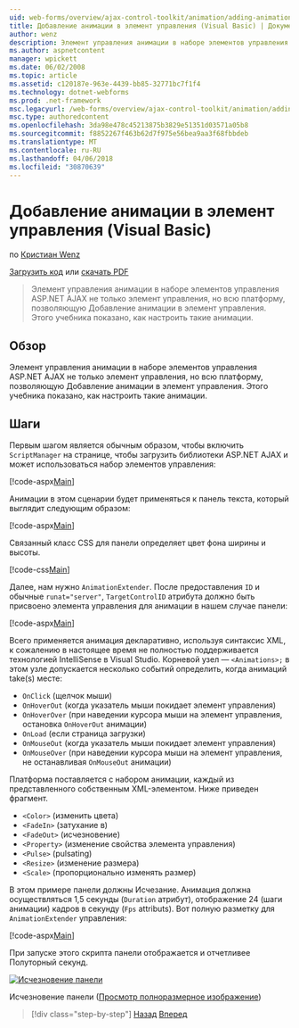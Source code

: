 ```yaml
---
uid: web-forms/overview/ajax-control-toolkit/animation/adding-animation-to-a-control-vb
title: Добавление анимации в элемент управления (Visual Basic) | Документы Microsoft
author: wenz
description: Элемент управления анимации в наборе элементов управления ASP.NET AJAX не только элемент управления, но всю платформу, позволяющую Добавление анимации в элемент управления. В этом учебнике показано как...
ms.author: aspnetcontent
manager: wpickett
ms.date: 06/02/2008
ms.topic: article
ms.assetid: c120187e-963e-4439-bb85-32771bc7f1f4
ms.technology: dotnet-webforms
ms.prod: .net-framework
msc.legacyurl: /web-forms/overview/ajax-control-toolkit/animation/adding-animation-to-a-control-vb
msc.type: authoredcontent
ms.openlocfilehash: 3da98e478c45213875b3829e51351d03571a05b8
ms.sourcegitcommit: f8852267f463b62d7f975e56bea9aa3f68fbbdeb
ms.translationtype: MT
ms.contentlocale: ru-RU
ms.lasthandoff: 04/06/2018
ms.locfileid: "30870639"
---
```

<a name="adding-animation-to-a-control-vb"></a>Добавление анимации в элемент управления (Visual Basic)
====================
по [Кристиан Wenz](https://github.com/wenz)

[Загрузить код](http://download.microsoft.com/download/f/9/a/f9a26acd-8df4-4484-8a18-199e4598f411/Animation1.vb.zip) или [скачать PDF](http://download.microsoft.com/download/6/7/1/6718d452-ff89-4d3f-a90e-c74ec2d636a3/animation1VB.pdf)

> Элемент управления анимации в наборе элементов управления ASP.NET AJAX не только элемент управления, но всю платформу, позволяющую Добавление анимации в элемент управления. Этого учебника показано, как настроить такие анимации.


## <a name="overview"></a>Обзор

Элемент управления анимации в наборе элементов управления ASP.NET AJAX не только элемент управления, но всю платформу, позволяющую Добавление анимации в элемент управления. Этого учебника показано, как настроить такие анимации.

## <a name="steps"></a>Шаги

Первым шагом является обычным образом, чтобы включить `ScriptManager` на странице, чтобы загрузить библиотеки ASP.NET AJAX и может использоваться набор элементов управления:

[!code-aspx[Main](adding-animation-to-a-control-vb/samples/sample1.aspx)]

Анимации в этом сценарии будет применяться к панель текста, который выглядит следующим образом:

[!code-aspx[Main](adding-animation-to-a-control-vb/samples/sample2.aspx)]

Связанный класс CSS для панели определяет цвет фона ширины и высоты.

[!code-css[Main](adding-animation-to-a-control-vb/samples/sample3.css)]

Далее, нам нужно `AnimationExtender`. После предоставления `ID` и обычные `runat="server"`, `TargetControlID` атрибута должно быть присвоено элемента управления для анимации в нашем случае панели:

[!code-aspx[Main](adding-animation-to-a-control-vb/samples/sample4.aspx)]

Всего применяется анимация декларативно, используя синтаксис XML, к сожалению в настоящее время не полностью поддерживается технологией IntelliSense в Visual Studio. Корневой узел — `<Animations>;` в этом узле допускается несколько событий определить, когда анимаций take(s) месте:

- `OnClick` (щелчок мыши)
- `OnHoverOut` (когда указатель мыши покидает элемент управления)
- `OnHoverOver` (при наведении курсора мыши на элемент управления, остановка `OnHoverOut` анимации)
- `OnLoad` (если страница загрузки)
- `OnMouseOut` (когда указатель мыши покидает элемент управления)
- `OnMouseOver` (при наведении курсора мыши на элемент управления, не останавливая `OnMouseOut` анимации)

Платформа поставляется с набором анимации, каждый из представленного собственным XML-элементом. Ниже приведен фрагмент.

- `<Color>` (изменить цвета)
- `<FadeIn>` (затухание в)
- `<FadeOut>` (исчезновение)
- `<Property>` (изменение свойства элемента управления)
- `<Pulse>` (pulsating)
- `<Resize>` (изменение размера)
- `<Scale>` (пропорционально изменять размер)

В этом примере панели должны Исчезание. Анимация должна осуществляться 1,5 секунды (`Duration` атрибут), отображение 24 (шаги анимации) кадров в секунду (`Fps` attributs). Вот полную разметку для `AnimationExtender` управления:

[!code-aspx[Main](adding-animation-to-a-control-vb/samples/sample5.aspx)]

При запуске этого скрипта панели отображается и отчетливее Полуторный секунд.


[![Исчезновение панели](adding-animation-to-a-control-vb/_static/image2.png)](adding-animation-to-a-control-vb/_static/image1.png)

Исчезновение панели ([Просмотр полноразмерное изображение](adding-animation-to-a-control-vb/_static/image3.png))

> [!div class="step-by-step"]
> [Назад](dynamically-controlling-updatepanel-animations-cs.md)
> [Вперед](executing-several-animations-at-the-same-time-vb.md)

